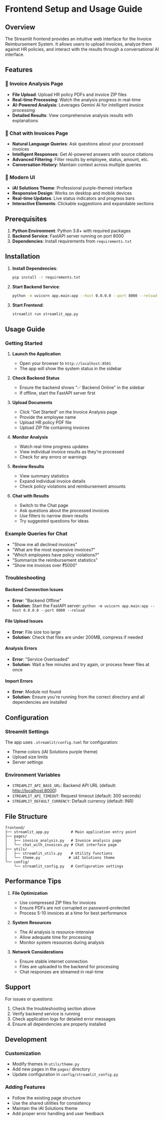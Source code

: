 # Frontend Setup and Usage Guide

## Overview

The Streamlit frontend provides an intuitive web interface for the Invoice Reimbursement System. It allows users to upload invoices, analyze them against HR policies, and interact with the results through a conversational AI interface.

## Features

### 📄 Invoice Analysis Page

- **File Upload**: Upload HR policy PDFs and invoice ZIP files
- **Real-time Processing**: Watch the analysis progress in real-time
- **AI-Powered Analysis**: Leverages Gemini AI for intelligent invoice processing
- **Detailed Results**: View comprehensive analysis results with explanations

### 💬 Chat with Invoices Page

- **Natural Language Queries**: Ask questions about your processed invoices
- **Intelligent Responses**: Get AI-powered answers with source citations
- **Advanced Filtering**: Filter results by employee, status, amount, etc.
- **Conversation History**: Maintain context across multiple queries

### 🎨 Modern UI

- **iAI Solutions Theme**: Professional purple-themed interface
- **Responsive Design**: Works on desktop and mobile devices
- **Real-time Updates**: Live status indicators and progress bars
- **Interactive Elements**: Clickable suggestions and expandable sections

## Prerequisites

1. **Python Environment**: Python 3.8+ with required packages
2. **Backend Service**: FastAPI server running on port 8000
3. **Dependencies**: Install requirements from `requirements.txt`

## Installation

1. **Install Dependencies**:

   ```bash
   pip install -r requirements.txt
   ```

2. **Start Backend Service**:

   ```bash
   python -m uvicorn app.main:app --host 0.0.0.0 --port 8000 --reload
   ```

3. **Start Frontend**:

   ```bash
   streamlit run streamlit_app.py
   ```

## Usage Guide

### Getting Started

1. **Launch the Application**
   - Open your browser to `http://localhost:8501`
   - The app will show the system status in the sidebar

2. **Check Backend Status**
   - Ensure the backend shows "✅ Backend Online" in the sidebar
   - If offline, start the FastAPI server first

3. **Upload Documents**
   - Click "Get Started" on the Invoice Analysis page
   - Provide the employee name
   - Upload HR policy PDF file
   - Upload ZIP file containing invoices

4. **Monitor Analysis**
   - Watch real-time progress updates
   - View individual invoice results as they're processed
   - Check for any errors or warnings

5. **Review Results**
   - View summary statistics
   - Expand individual invoice details
   - Check policy violations and reimbursement amounts

6. **Chat with Results**
   - Switch to the Chat page
   - Ask questions about the processed invoices
   - Use filters to narrow down results
   - Try suggested questions for ideas

### Example Queries for Chat

- "Show me all declined invoices"
- "What are the most expensive invoices?"
- "Which employees have policy violations?"
- "Summarize the reimbursement statistics"
- "Show me invoices over ₹5000"

### Troubleshooting

#### Backend Connection Issues

- **Error**: "Backend Offline"
- **Solution**: Start the FastAPI server: `python -m uvicorn app.main:app --host 0.0.0.0 --port 8000 --reload`

#### File Upload Issues

- **Error**: File size too large
- **Solution**: Check that files are under 200MB, compress if needed

#### Analysis Errors

- **Error**: "Service Overloaded"
- **Solution**: Wait a few minutes and try again, or process fewer files at once

#### Import Errors

- **Error**: Module not found
- **Solution**: Ensure you're running from the correct directory and all dependencies are installed

## Configuration

### Streamlit Settings

The app uses `.streamlit/config.toml` for configuration:

- Theme colors (iAI Solutions purple theme)
- Upload size limits
- Server settings

### Environment Variables

- `STREAMLIT_API_BASE_URL`: Backend API URL (default: <http://localhost:8000>)
- `STREAMLIT_API_TIMEOUT`: Request timeout (default: 300 seconds)
- `STREAMLIT_DEFAULT_CURRENCY`: Default currency (default: INR)

## File Structure

```
frontend/
├── streamlit_app.py          # Main application entry point
├── pages/
│   ├── invoice_analysis.py   # Invoice analysis page
│   └── chat_with_invoices.py # Chat interface page
├── utils/
│   ├── streamlit_utils.py    # Utility functions
│   └── theme.py             # iAI Solutions theme
└── config/
    └── streamlit_config.py   # Configuration settings
```

## Performance Tips

1. **File Optimization**
   - Use compressed ZIP files for invoices
   - Ensure PDFs are not corrupted or password-protected
   - Process 5-10 invoices at a time for best performance

2. **System Resources**
   - The AI analysis is resource-intensive
   - Allow adequate time for processing
   - Monitor system resources during analysis

3. **Network Considerations**
   - Ensure stable internet connection
   - Files are uploaded to the backend for processing
   - Chat responses are streamed in real-time

## Support

For issues or questions:

1. Check the troubleshooting section above
2. Verify backend service is running
3. Check application logs for detailed error messages
4. Ensure all dependencies are properly installed

## Development

### Customization

- Modify themes in `utils/theme.py`
- Add new pages in the `pages/` directory
- Update configuration in `config/streamlit_config.py`

### Adding Features

- Follow the existing page structure
- Use the shared utilities for consistency
- Maintain the iAI Solutions theme
- Add proper error handling and user feedback
